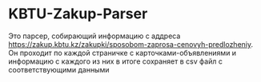 # KBTU-Zakup-Parser
Это парсер, собирающий информацию с аддреса https://zakup.kbtu.kz/zakupki/sposobom-zaprosa-cenovyh-predlozheniy. Он проходит по каждой страничке с карточками-объявлениями и информацию с каждого из них в итоге сохраняет в csv файл с соответствующими данными
